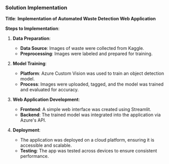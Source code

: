 ### Solution Implementation

**Title**: **Implementation of Automated Waste Detection Web Application**

**Steps to Implementation**:

1. **Data Preparation**:
   - **Data Source**: Images of waste were collected from Kaggle.
   - **Preprocessing**: Images were labeled and prepared for training.

2. **Model Training**:
   - **Platform**: Azure Custom Vision was used to train an object detection model.
   - **Process**: Images were uploaded, tagged, and the model was trained and evaluated for accuracy.

3. **Web Application Development**:
   - **Frontend**: A simple web interface was created using Streamlit.
   - **Backend**: The trained model was integrated into the application via Azure's API.

4. **Deployment**:
   - The application was deployed on a cloud platform, ensuring it is accessible and scalable.
   - **Testing**: The app was tested across devices to ensure consistent performance.